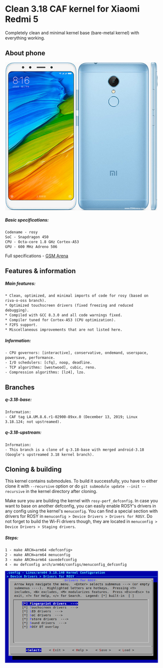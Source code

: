 # Clean 3.18 CAF kernel for Xiaomi Redmi 5

Completely clean and minimal kernel base (bare-metal kernel) with everything working.

## About phone

![phone](rosy.jpg)

##### Basic specifications:
```
Codename - rosy
SoC - Snapdragon 450
CPU - Octa-core 1.8 GHz Cortex-A53
GPU - 600 MHz Adreno 506
```

Full specifications - [GSM Arena](https://www.gsmarena.com/xiaomi_redmi_5-8768.php)

## Features & information

##### Main features:
```
* Clean, optimized, and minimal imports of code for rosy (based on riva-o-oss branch).
* Optimized touchscreen drivers (fixed freezing and reduced debugging).
* Compiled with GCC 8.3.0 and all code warnings fixed.
* Compiler tuned for Cortex-A53 (CPU optimization).
* F2FS support.
* Miscellaneous improvements that are not listed here.
```

##### Information:
```
- CPU governors: [interactive], conservative, ondemand, userspace, powersave, performance.
- I/O schedulers: [cfq], noop, deadline.
- TCP algorithms: [westwood], cubic, reno.
- Compression algorithms: [lz4], lzo.
```

## Branches

##### q-3.18-base:
```
Information:
- CAF tag LA.UM.8.6.r1-02900-89xx.0 (December 13, 2019; Linux 3.18.124; not upstreamed).
```

##### q-3.18-upstream:
```
Information:
- This branch is a clone of q-3.18-base with merged android-3.18 (Google's upstreamed 3.18 kernel branch).
```

## Cloning & building

This kernel contains submodules. To build it successfully, you have to either clone it with `--recursive` option or do `git submodule update --init --recursive` in the kernel directory after cloning.

Make sure you are building the kernel with `rosy-perf_defconfig`. In case you want to base on another defconfig, you can easily enable ROSY's drivers in any config using the kernel's `menuconfig`. You can find a special section with drivers for ROSY in `menuconfig > Device Drivers > Drivers for ROSY`. Do not forget to build the Wi-Fi drivers though, they are located in `menuconfig > Device Drivers > Staging drivers`.

##### Steps:
```
1 - make ARCH=arm64 <defconfig>
2 - make ARCH=arm64 menuconfig
3 - make ARCH=arm64 savedefconfig
4 - mv defconfig arch/arm64/configs/menuconfig_defconfig
```

![rosymenu](menu.png)
